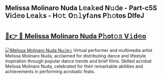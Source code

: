 ## Melissa Molinaro Nuda L𝚎a𝚔ed N𝚞𝚍e - Part-c5S Vi𝚍𝚎o L𝚎a𝚔s - H𝚘𝚝 O𝚗𝚕yf𝚊ns P𝚑𝚘tos DIfeJ

# <h2><a href="http://kf54d0.oniu.top/?m=Melissa+Molinaro+Nuda">🔗👉 🔴 Melissa Molinaro Nuda P𝚑ot𝚘𝚜 V𝚒d𝚎o</a></h2>

[![Melissa Molinaro Nuda Nu𝚍e𝚜](https://i.imgur.com/0qMVB7G.gif)](http://kf54d0.oniu.top/?m=Melissa+Molinaro+Nuda)
Virtual performer and multimedia artist Melissa Molinaro Nuda, acclaimed for distributing dance and lifestyle inspiration through popular dance trends and brief films. Skilled acrobat Melissa Molinaro Nuda, celebrated for their remarkable abilities and achievements in performing acrobatic feats.  
